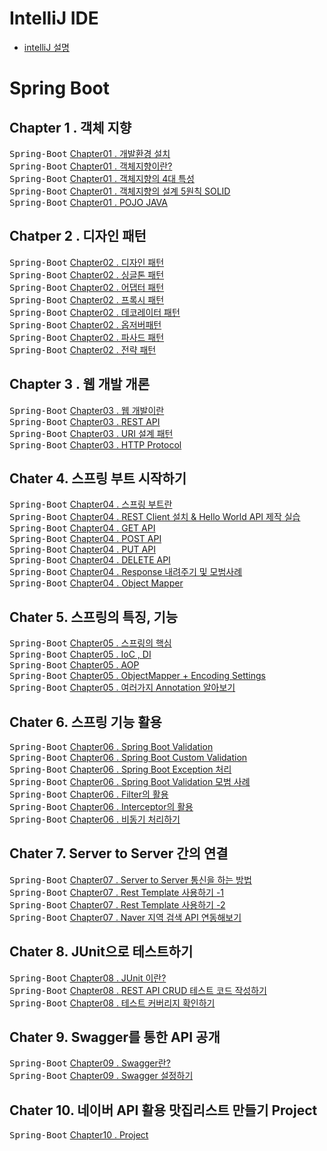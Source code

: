 # IntelliJ IDE
- [intelliJ 설명](./TodoListPJT)

# Spring Boot

## Chapter 1 . 객체 지향
<kbd>Spring-Boot</kbd> [Chapter01 . 개발환경 설치](./springboot-summary/README/Ch01_Development_environment.md) <br>
<kbd>Spring-Boot</kbd> [Chapter01 . 객체지향이란?](./springboot-summary/README/Ch01_OOP.md) <br>
<kbd>Spring-Boot</kbd> [Chapter01 . 객체지향의 4대 특성](./springboot-summary/README/Ch01_OOP_characteristic.md) <br>
<kbd>Spring-Boot</kbd> [Chapter01 . 객체지향의 설계 5원칙 SOLID](./springboot-summary/README/Ch01_OOP_SOLIDrules.md) <br>
<kbd>Spring-Boot</kbd> [Chapter01 . POJO JAVA](./springboot-summary/README/Ch01_OOP_POJO_JAVA.md) <br>

## Chatper 2 . 디자인 패턴

<kbd>Spring-Boot</kbd> [Chapter02 . 디자인 패턴](./springboot-summary/README/Ch02_DesignPattern.md) <br>
<kbd>Spring-Boot</kbd> [Chapter02 . 싱글톤 패턴](./springboot-summary/README/Ch02_Singleton.md) <br>
<kbd>Spring-Boot</kbd> [Chapter02 . 어댑터 패턴](./springboot-summary/README/Ch02_Adapter.md) <br>
<kbd>Spring-Boot</kbd> [Chapter02 . 프록시 패턴](./springboot-summary/README/Ch02_Proxy.md) <br>
<kbd>Spring-Boot</kbd> [Chapter02 . 데코레이터 패턴](./springboot-summary/README/Ch02_Decorator.md) <br>
<kbd>Spring-Boot</kbd> [Chapter02 . 옵저버패턴](./springboot-summary/README/Ch02_Observer.md) <br>
<kbd>Spring-Boot</kbd> [Chapter02 . 파사드 패턴](./springboot-summary/README/Ch02_Facade.md) <br>
<kbd>Spring-Boot</kbd> [Chapter02 . 전략 패턴](./springboot-summary/README/Ch02_Strategy.md) <br>


## Chapter 3 . 웹 개발 개론
<kbd>Spring-Boot</kbd> [Chapter03 . 웹 개발이란 ](./springboot-summary/README/Ch03_WebDevelop.md)<br>
<kbd>Spring-Boot</kbd> [Chapter03 . REST API ](./springboot-summary/README/Ch03_RestAPI.md)<br>
<kbd>Spring-Boot</kbd> [Chapter03 . URI 설계 패턴](./springboot-summary/README/Ch03_URI_Architecture_Pattern.md) <br>
<kbd>Spring-Boot</kbd> [Chapter03 . HTTP Protocol](./springboot-summary/README/Ch03_%20HTTP_Protocol.md) <br>



## Chater 4. 스프링 부트 시작하기
<kbd>Spring-Boot</kbd> [Chapter04 . 스프링 부트란](./springboot-summary/README/Ch04_Start_SpringBoot.md) <br>
<kbd>Spring-Boot</kbd> [Chapter04 . REST Client 설치 & Hello World API 제작 실습](./springboot-summary/README/Ch04_HelloWorld.md)<br>
<kbd>Spring-Boot</kbd> [Chapter04 . GET API](./springboot-summary/README/Ch04_Get.md) <br>
<kbd>Spring-Boot</kbd> [Chapter04 . POST API](./springboot-summary/README/Ch04_Post.md) <br>
<kbd>Spring-Boot</kbd> [Chapter04 . PUT API](./springboot-summary/README/Ch04_Put.md) <br>
<kbd>Spring-Boot</kbd> [Chapter04 . DELETE API](./springboot-summary/README/Ch04_Delete.md) <br>
<kbd>Spring-Boot</kbd> [Chapter04 . Response 내려주기 및 모범사례](./springboot-summary/README/Ch04_ResponseExample.md) <br>
<kbd>Spring-Boot</kbd> [Chapter04 . Object Mapper ](./springboot-summary/README/Ch04_ObjectMapper.md)<br>


## Chater 5. 스프링의 특징, 기능
<kbd>Spring-Boot</kbd> [Chapter05 . 스프링의 핵심](./springboot-summary/README/Ch05_Spring.md) <br>
<kbd>Spring-Boot</kbd> [Chapter05 . IoC , DI](./springboot-summary/README/Ch05_Ioc_DI.md)<br>
<kbd>Spring-Boot</kbd> [Chapter05 . AOP](./springboot-summary/README/Ch05_AOP.md) <br>
<kbd>Spring-Boot</kbd> [Chapter05 . ObjectMapper + Encoding Settings](./springboot-summary/README/Ch05_ObjectMapper.md) <br>
<kbd>Spring-Boot</kbd> [Chapter05 . 여러가지 Annotation 알아보기](./springboot-summary/README/Ch05_Annotation.md) <br>


## Chater 6. 스프링 기능 활용
<kbd>Spring-Boot</kbd> [Chapter06 . Spring Boot Validation](./springboot-summary/README/Ch06_SpringBootValidation.md) <br>
<kbd>Spring-Boot</kbd> [Chapter06 . Spring Boot Custom Validation](./springboot-summary/README/Ch06_CustomValidation.md) <br>
<kbd>Spring-Boot</kbd> [Chapter06 . Spring Boot Exception 처리](./springboot-summary/README/Ch06_Exception.md) <br>
<kbd>Spring-Boot</kbd> [Chapter06 . Spring Boot Validation 모범 사례](./springboot-summary/README/Ch06_SpringBootValidation_Example.md) <br>
<kbd>Spring-Boot</kbd> [Chapter06 . Filter의 활용](./springboot-summary/README/Ch06_Filter.md) <br>
<kbd>Spring-Boot</kbd> [Chapter06 . Interceptor의 활용 ](./springboot-summary/README/Ch06_Interceptor.md)<br>
<kbd>Spring-Boot</kbd> [Chapter06 . 비동기 처리하기](./springboot-summary/README/Ch06_Asynchronous.md) <br>


## Chater 7. Server to Server 간의 연결
<kbd>Spring-Boot</kbd> [Chapter07 . Server to Server 통신을 하는 방법](./springboot-summary/README/Ch07_ServerToServer.md) <br>
<kbd>Spring-Boot</kbd> [Chapter07 . Rest Template 사용하기 -1 ](./springboot-summary/README/Ch07_RestTemplate.md) <br>
<kbd>Spring-Boot</kbd> [Chapter07 . Rest Template 사용하기 -2 ](./springboot-summary/README/Ch07_RestTemplate_Post.md)  <br>
<kbd>Spring-Boot</kbd> [Chapter07 . Naver 지역 검색 API 연동해보기 ](./springboot-summary/README/Ch07_NaverAPI.md)<br>


## Chater 8. JUnit으로 테스트하기
<kbd>Spring-Boot</kbd> [Chapter08 . JUnit 이란? ](./springboot-summary/README/Ch8_JUnit.md)<br>
<kbd>Spring-Boot</kbd> [Chapter08 . REST API CRUD 테스트 코드 작성하기](./springboot-summary/README/Ch08_CRUDTest.md)  <br>
<kbd>Spring-Boot</kbd> [Chapter08 . 테스트 커버리지 확인하기](./springboot-summary/README/Ch08_TestCoverage.md) <br>


## Chater 9. Swagger를 통한 API 공개
<kbd>Spring-Boot</kbd> [Chapter09 . Swagger란?](./springboot-summary/README/Ch09_Swagger.md)  <br>
<kbd>Spring-Boot</kbd> [Chapter09 . Swagger 설정하기](./springboot-summary/README/Ch09_SwaggerSetting.md)  <br>

## Chater 10. 네이버 API 활용 맛집리스트 만들기 Project
<kbd>Spring-Boot</kbd> [Chapter10 . Project](https://github.com/ohj4312/Restaurant-List)  <br>
